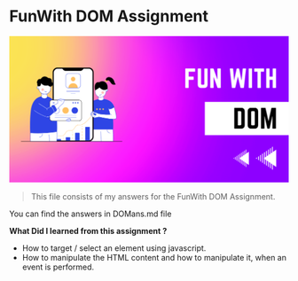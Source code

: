 # FunWith DOM Assignment

![FunWithDOM](./questionPics/thumbnail.png)

>This file consists of my answers for the FunWith DOM Assignment.

You can find the answers in DOMans.md file

**What Did I learned from this assignment ?**

* How to target / select an element using javascript.
* How to manipulate the HTML content and how  to  manipulate it, when an event is performed.

